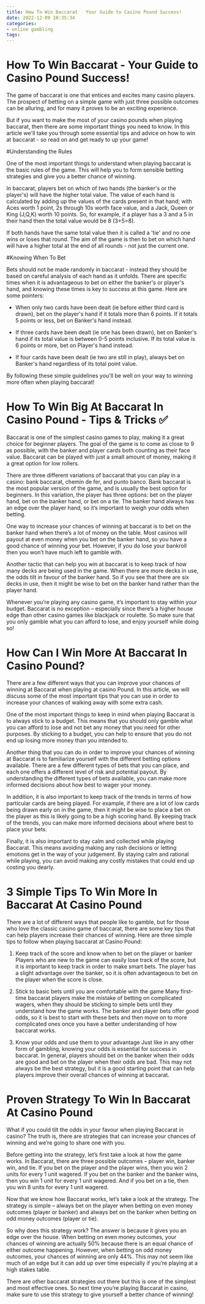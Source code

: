 ```yaml
---
title: How To Win Baccarat   Your Guide to Casino Pound Success! 
date: 2022-12-09 10:35:34
categories:
- online gambling
tags:
---
```



#  How To Win Baccarat - Your Guide to Casino Pound Success! 

The game of baccarat is one that entices and excites many casino players. The prospect of betting on a simple game with just three possible outcomes can be alluring, and for many it proves to be an exciting experience.

But if you want to make the most of your casino pounds when playing baccarat, then there are some important things you need to know. In this article we'll take you through some essential tips and advice on how to win at baccarat - so read on and get ready to up your game!

#Understanding the Rules 

One of the most important things to understand when playing baccarat is the basic rules of the game. This will help you to form sensible betting strategies and give you a better chance of winning.

In baccarat, players bet on which of two hands (the banker's or the player's) will have the higher total value. The value of each hand is calculated by adding up the values of the cards present in that hand; with Aces worth 1 point, 2s through 10s worth face value, and a Jack, Queen or King (J,Q,K) worth 10 points. So, for example, if a player has a 3 and a 5 in their hand then the total value would be 8 (3+5=8).

If both hands have the same total value then it is called a 'tie' and no one wins or loses that round. The aim of the game is then to bet on which hand will have a higher total at the end of all rounds - not just the current one.

#Knowing When To Bet 

Bets should not be made randomly in baccarat - instead they should be based on careful analysis of each hand as it unfolds. There are specific times when it is advantageous to bet on either the banker's or player's hand, and knowing these times is key to success at this game. Here are some pointers: 

- When only two cards have been dealt (ie before either third card is drawn), bet on the player's hand if it totals more than 6 points. If it totals 5 points or less, bet on Banker's hand instead. 

- If three cards have been dealt (ie one has been drawn), bet on Banker's hand if its total value is between 0-5 points inclusive. If its total value is 6 points or more, bet on Player's hand instead. 

- If four cards have been dealt (ie two are still in play), always bet on Banker's hand regardless of its total point value. 

By following these simple guidelines you'll be well on your way to winning more often when playing baccarat!

#  How To Win Big At Baccarat In Casino Pound - Tips & Tricks ✅ 

Baccarat is one of the simplest casino games to play, making it a great choice for beginner players. The goal of the game is to come as close to 9 as possible, with the banker and player cards both counting as their face value. Baccarat can be played with just a small amount of money, making it a great option for low rollers.

There are three different variations of baccarat that you can play in a casino: bank baccarat, chemin de fer, and punto banco. Bank baccarat is the most popular version of the game, and is usually the best option for beginners. In this variation, the player has three options: bet on the player hand, bet on the banker hand, or bet on a tie. The banker hand always has an edge over the player hand, so it’s important to weigh your odds when betting.

One way to increase your chances of winning at baccarat is to bet on the banker hand when there’s a lot of money on the table. Most casinos will payout at even money when you bet on the banker hand, so you have a good chance of winning your bet. However, if you do lose your bankroll then you won’t have much left to gamble with.

Another tactic that can help you win at baccarat is to keep track of how many decks are being used in the game. When there are more decks in use, the odds tilt in favour of the banker hand. So if you see that there are six decks in use, then it might be wise to bet on the banker hand rather than the player hand.

Whenever you’re playing any casino game, it’s important to stay within your budget. Baccarat is no exception – especially since there’s a higher house edge than other casino games like blackjack or roulette. So make sure that you only gamble what you can afford to lose, and enjoy yourself while doing so!

#  How Can I Win More At Baccarat In Casino Pound? 

There are a few different ways that you can improve your chances of winning at Baccarat when playing at casino Pound. In this article, we will discuss some of the most important tips that you can use in order to increase your chances of walking away with some extra cash.

One of the most important things to keep in mind when playing Baccarat is to always stick to a budget. This means that you should only gamble what you can afford to lose and not bet any money that you need for other purposes. By sticking to a budget, you can help to ensure that you do not end up losing more money than you intended to.

Another thing that you can do in order to improve your chances of winning at Baccarat is to familiarize yourself with the different betting options available. There are a few different types of bets that you can place, and each one offers a different level of risk and potential payout. By understanding the different types of bets available, you can make more informed decisions about how best to wager your money.

In addition, it is also important to keep track of the trends in terms of how particular cards are being played. For example, if there are a lot of low cards being drawn early on in the game, then it might be wise to place a bet on the player as this is likely going to be a high scoring hand. By keeping track of the trends, you can make more informed decisions about where best to place your bets.

Finally, it is also important to stay calm and collected while playing Baccarat. This means avoiding making any rash decisions or letting emotions get in the way of your judgement. By staying calm and rational while playing, you can avoid making any costly mistakes that could end up costing you dearly.

#  3 Simple Tips To Win More In Baccarat At Casino Pound 

There are a lot of different ways that people like to gamble, but for those who love the classic casino game of baccarat, there are some key tips that can help players increase their chances of winning. Here are three simple tips to follow when playing baccarat at Casino Pound:

1. Keep track of the score and know when to bet on the player or banker
Players who are new to the game can easily lose track of the score, but it is important to keep track in order to make smart bets. The player has a slight advantage over the banker, so it is often advantageous to bet on the player when the score is close.

2. Stick to basic bets until you are comfortable with the game
Many first-time baccarat players make the mistake of betting on complicated wagers, when they should be sticking to simple bets until they understand how the game works. The banker and player bets offer good odds, so it is best to start with these bets and then move on to more complicated ones once you have a better understanding of how baccarat works.

3. Know your odds and use them to your advantage
Just like in any other form of gambling, knowing your odds is essential for success in baccarat. In general, players should bet on the banker when their odds are good and bet on the player when their odds are bad. This may not always be the best strategy, but it is a good starting point that can help players improve their overall chances of winning at baccarat.

#  Proven Strategy To Win In Baccarat At Casino Pound

What if you could tilt the odds in your favour when playing Baccarat in casino? The truth is, there are strategies that can increase your chances of winning and we’re going to share one with you.

Before getting into the strategy, let’s first take a look at how the game works. In Baccarat, there are three possible outcomes – player win, banker win, and tie. If you bet on the player and the player wins, then you win 2 units for every 1 unit wagered. If you bet on the banker and the banker wins, then you win 1 unit for every 1 unit wagered. And if you bet on a tie, then you win 8 units for every 1 unit wagered.

Now that we know how Baccarat works, let’s take a look at the strategy. The strategy is simple – always bet on the player when betting on even money outcomes (player or banker) and always bet on the banker when betting on odd money outcomes (player or tie).

So why does this strategy work? The answer is because it gives you an edge over the house. When betting on even money outcomes, your chances of winning are actually 50% because there is an equal chance of either outcome happening. However, when betting on odd money outcomes, your chances of winning are only 44%. This may not seem like much of an edge but it can add up over time especially if you’re playing at a high stakes table.

There are other baccarat strategies out there but this is one of the simplest and most effective ones. So next time you’re playing Baccarat in casino, make sure to use this strategy to give yourself a better chance of winning!